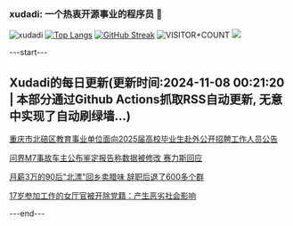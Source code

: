 ### xudadi: 一个热衷开源事业的程序员 👋

![xudadi](https://github-readme-stats-git-masterorgs-github-readme-stats-team.vercel.app/api?username=xudadi)
[![Top Langs](https://github-readme-stats.vercel.app/api/top-langs/?username=xudadi)](https://github.com/anuraghazra/github-readme-stats)
[![GitHub Streak](https://streak-stats.demolab.com?user=xudadi&locale=zh_Hans)](https://git.io/streak-stats)
![VISITOR+COUNT](https://komarev.com/ghpvc/?username=xudadi&label=VISITOR+COUNT)
![](https://raw.githubusercontent.com/xudadi/xudadi/main/assets/github-contribution-grid-snake.svg)


---start---

## Xudadi的每日更新(更新时间:2024-11-08 00:21:20 | 本部分通过Github Actions抓取RSS自动更新, 无意中实现了自动刷绿墙...)

[重庆市北碚区教育事业单位面向2025届高校毕业生赴外公开招聘工作人员公告](https://www.gongkaoleida.com/article/2186301)

[问界M7事故车主公布鉴定报告称数据被修改 赛力斯回应](https://m.163.com/news/article/JGDSUCGJ051492T3.html)

[月薪3万的90后"北漂"回乡卖腊味 辞职后退了600多个群](https://m.163.com/news/article/JGDE50LC051492T3.html)

[17岁参加工作的女厅官被开除党籍：产生恶劣社会影响](https://m.163.com/news/article/JGDJK8J00512D3VJ.html)

---end---
